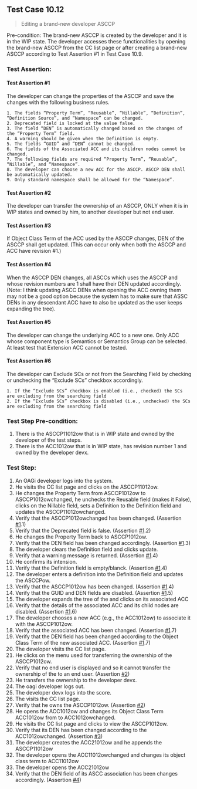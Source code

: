 ## Test Case 10.12

> Editing a brand-new developer ASCCP

Pre-condition: The brand-new ASCCP is created by the developer and it is in the WIP state. The developer accesses these functionalities by opening the brand-new ASCCP from the CC list page or after creating a brand-new ASCCP according to Test Assertion #1 in Test Case 10.9.

### Test Assertion:

#### Test Assertion #1
The developer can change the properties of the ASCCP and save the changes with the following business rules.

	1. The fields “Property Term”, “Reusable”, “Nillable”, “Definition”, “Definition Source”, and “Namespace” can be changed.
	2. Deprecated field is locked at the value false.
	3. The field “DEN” is automatically changed based on the changes of the “Property Term” field.
	4. A warning should be given when the Definition is empty.
	5. The fields “GUID” and “DEN” cannot be changed.
	6. The fields of the Associated ACC and its children nodes cannot be changed.
	7. The following fields are required “Property Term”, “Reusable”, “Nillable”, and “Namespace”.
	8. The developer can choose a new ACC for the ASCCP. ASCCP DEN shall be automatically updated.
	9. Only standard namespace shall be allowed for the “Namespace”.

#### Test Assertion #2
The developer can transfer the ownership of an ASCCP, ONLY when it is in WIP states and owned by him, to another developer but not end user.

#### Test Assertion #3
If Object Class Term of the ACC used by the ASCCP changes, DEN of the ASCCP shall get updated. (This can occur only when both the ASCCP and ACC have revision #1.)

#### Test Assertion #4
When the ASCCP DEN changes, all ASCCs which uses the ASCCP and whose revision numbers are 1 shall have their DEN updated accordingly. (Note: I think updating ASCC DENs when opening the ACC owning them may not be a good option because the system has to make sure that ASSC DENs in any descendant ACC have to also be updated as the user keeps expanding the tree).

#### Test Assertion #5
The developer can change the underlying ACC to a new one. Only ACC whose component type is Semantics or Semantics Group can be selected. At least test that Extension ACC cannot be tested.

#### Test Assertion #6
The developer can Exclude SCs or not from the Searching Field by checking or unchecking the “Exclude SCs” checkbox accordingly.

	1. If the “Exclude SCs” checkbox is enabled (i.e., checked) the SCs are excluding from the searching field
	2. If the “Exclude SCs” checkbox is disabled (i.e., unchecked) the SCs are excluding from the searching field

### Test Step Pre-condition:

1. There is the ASCCP11012ow that is in WIP state and owned by the developer of the test steps.
2. There is the ACC1012ow that is in WIP state, has revision number 1 and owned by the developer devx.

### Test Step:

1. An OAGi developer logs into the system.
2. He visits the CC list page and clicks on the ASCCP11012ow.
3. He changes the Property Term from ASCCP1012ow to ASCCP1012owchanged, he unchecks the Reusable field (makes it False), clicks on the Nillable field, sets a Definition to the Definition field and updates the ASCCP11012owchanged.
4. Verify that the ASCCP1012owchanged has been changed. (Assertion [#1](#test-assertion-1).1)
5. Verify that the Deprecated field is false. (Assertion [#1](#test-assertion-1).2)
6. He changes the Property Term back to ASCCP1012ow.
7. Verify that the DEN field has been changed accordingly. (Assertion [#1](#test-assertion-1).3)
8. The developer clears the Definition field and clicks update.
9. Verify that a warning message is returned. (Assertion [#1](#test-assertion-1).4)
10. He confirms its intension.
11. Verify that the Definition field is empty/blanck. (Assertion [#1](#test-assertion-1).4)
12. The developer enters a definition into the Definition field and updates the ASCCPow.
13. Verify that the ASCCP1012ow has been changed. (Assertion [#1](#test-assertion-1).4)
14. Verify that the GUID and DEN fields are disabled. (Assertion [#1](#test-assertion-1).5)
15. The developer expands the tree of the and clicks on its associated ACC
16. Verify that the details of the associated ACC and its child nodes are disabled. (Assertion [#1](#test-assertion-1).6)
17. The developer chooses a new ACC (e.g., the ACC1012ow) to associate it with the ASCCP1012ow.
18. Verify that the associated ACC has been changed. (Assertion [#1](#test-assertion-1).7)
19. Verify that the DEN field has been changed according to the Object Class Term of the new associated ACC. (Assertion [#1](#test-assertion-1).7)
20. The developer visits the CC list page.
21. He clicks on the menu used for transferring the ownership of the ASCCP1012ow.
22. Verify that no end user is displayed and so it cannot transfer the ownership of the to an end user. (Assertion [#2](#test-assertion-2))
23. He transfers the ownership to the developer devx.
24. The oagi developer logs out.
25. The developer devx logs into the score.
26. The visits the CC list page.
27. Verify that he owns the ASCCP1012ow. (Assertion [#2](#test-assertion-2))
28. He opens the ACC1012ow and changes its Object Class Term ACC1012ow from to ACC1012owchanged.
29. He visits the CC list page and clicks to view the ASCCP1012ow.
30. Verify that its DEN has been changed according to the ACC1012owchanged. (Assertion [#3](#test-assertion-3))
31. The developer creates the ACC21012ow and he appends the ASCCP11012ow
32. The developer opens the ACC11012owchanged and changes its object class term to ACC11012ow
33. The developer opens the ACC21012ow
34. Verify that the DEN field of its ASCC association has been changes accordingly. (Assertion [#4](#test-assertion-4))